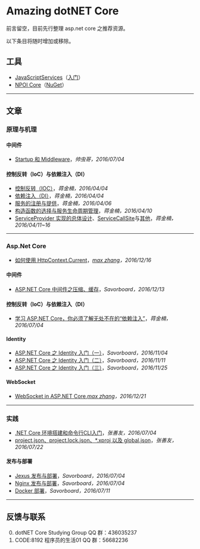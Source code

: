 # Amazing dotNET Core #

前言留空，目前先行整理 asp.net core 之推荐资源。

以下条目将随时增加或移除。

## 工具 ##

+ [JavaScriptServices](https://github.com/aspnet/JavaScriptServices)（[入门](http://www.cnblogs.com/savorboard/p/dotnet-javascript-services.html)）
+ [NPOI Core](https://github.com/yuleyule66/Npoi.Core)（[NuGet](https://www.nuget.org/packages?q=Savorboard.NPOI)）

* * *

## 文章 ##

### 原理与机理 ###

#### 中间件 ####
+ [Startup 和 Middleware](http://www.cnblogs.com/vipyoumay/p/5640645.html)，*帅虫哥，2016/07/04*

#### 控制反转（IoC）与依赖注入（DI） ####
+ [控制反转（IOC）](http://www.cnblogs.com/artech/p/asp-net-core-di-ioc.html)，*蒋金楠，2016/04/04*
+ [依赖注入（DI）](http://www.cnblogs.com/artech/p/asp-net-core-di-di.html)，*蒋金楠，2016/04/04*
+ [服务的注册与提供](http://www.cnblogs.com/artech/p/asp-net-core-di-register.html)，*蒋金楠，2016/04/06*
+ [构造函数的选择与服务生命周期管理](http://www.cnblogs.com/artech/p/asp-net-core-di-life-time.html)，*蒋金楠，2016/04/10*
+ [ServiceProvider 实现的总体设计](http://www.cnblogs.com/artech/p/asp-net-core-di-service-provider-1.html)、[ServiceCallSite](http://www.cnblogs.com/artech/p/asp-net-core-di-service-provider-2.html)与[其他](http://www.cnblogs.com/artech/p/asp-net-core-di-service-provider-3.html)，*蒋金楠，2016/04/11~16*

* * *

### Asp.Net Core

+ [如何使用 HttpContext.Current](http://www.cnblogs.com/maxzhang1985/p/6186455.html)，*[max zhang](https://github.com/maxzhang1985)，2016/12/16*

#### 中间件 ####
+ [ASP.NET Core 中间件之压缩、缓存](http://www.cnblogs.com/savorboard/p/aspnetcore-response-compression-caching.html)，*Savorboard，2016/12/13*

#### 控制反转（IoC）与依赖注入（DI） ####
+ [学习 ASP.NET Core，你必须了解无处不在的“依赖注入”](http://www.cnblogs.com/artech/p/dependency-injection-in-asp-net-core.html)，*蒋金楠，2016/07/04*

#### Identity ####
+ [ASP.NET Core 之 Identity 入门（一）](http://www.cnblogs.com/savorboard/p/aspnetcore-identity.html)，*Savorboard，2016/11/04*
+ [ASP.NET Core 之 Identity 入门（二）](http://www.cnblogs.com/savorboard/p/aspnetcore-identity2.html)，*Savorboard，2016/11/11*
+ [ASP.NET Core 之 Identity 入门（三）](http://www.cnblogs.com/savorboard/p/aspnetcore-identity3.html)，*Savorboard，2016/11/25*

#### WebSocket ####

+ [WebSocket in ASP.NET Core](http://www.cnblogs.com/maxzhang1985/p/6208165.html),*[max zhang](https://github.com/maxzhang1985)，2016/12/21*

* * *

### 实践 ###

+ [.NET Core 环境搭建和命令行CLI入门](http://www.cnblogs.com/shanyou/p/5636920.html)，*张善友，2016/07/04*
+ [project.json、project.lock.json、*.xproj  以及 global.json](http://www.cnblogs.com/shanyou/p/5693453.html)，*张善友，2016/07/22*

#### 发布与部署 ####
+ [Jexus 发布与部署](http://www.cnblogs.com/savorboard/p/dot-net-linux-jexus.html)，*Savorboard，2016/07/04*
+ [Nginx 发布与部署](http://www.cnblogs.com/savorboard/p/dotnet-core-publish-nginx.html)，*Savorboard，2016/07/04*
+ [Docker 部署](http://www.cnblogs.com/savorboard/p/dotnetcore-docker.html)，*Savorboard，2016/07/11*

* * *

## 反馈与联系 ##

0. dotNET Core Studying Group QQ 群：436035237
1. CODE:8192 程序员的生活01 QQ 群：56682236
